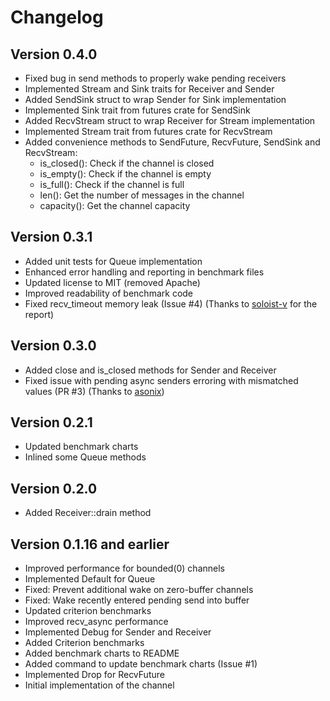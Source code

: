 # Changelog

## Version 0.4.0
- Fixed bug in send methods to properly wake pending receivers
- Implemented Stream and Sink traits for Receiver and Sender
- Added SendSink struct to wrap Sender for Sink implementation
- Implemented Sink trait from futures crate for SendSink
- Added RecvStream struct to wrap Receiver for Stream implementation
- Implemented Stream trait from futures crate for RecvStream
- Added convenience methods to SendFuture, RecvFuture, SendSink and RecvStream:
  - is_closed(): Check if the channel is closed
  - is_empty(): Check if the channel is empty
  - is_full(): Check if the channel is full
  - len(): Get the number of messages in the channel
  - capacity(): Get the channel capacity

## Version 0.3.1
- Added unit tests for Queue implementation
- Enhanced error handling and reporting in benchmark files
- Updated license to MIT (removed Apache)
- Improved readability of benchmark code
- Fixed recv_timeout memory leak (Issue #4) (Thanks to [soloist-v](https://github.com/soloist-v) for the report)

## Version 0.3.0
- Added close and is_closed methods for Sender and Receiver
- Fixed issue with pending async senders erroring with mismatched values (PR #3) (Thanks to [asonix](https://github.com/asonix))

## Version 0.2.1
- Updated benchmark charts
- Inlined some Queue methods

## Version 0.2.0
- Added Receiver::drain method

## Version 0.1.16 and earlier
- Improved performance for bounded(0) channels
- Implemented Default for Queue
- Fixed: Prevent additional wake on zero-buffer channels
- Fixed: Wake recently entered pending send into buffer
- Updated criterion benchmarks
- Improved recv_async performance
- Implemented Debug for Sender and Receiver
- Added Criterion benchmarks
- Added benchmark charts to README
- Added command to update benchmark charts (Issue #1)
- Implemented Drop for RecvFuture
- Initial implementation of the channel
